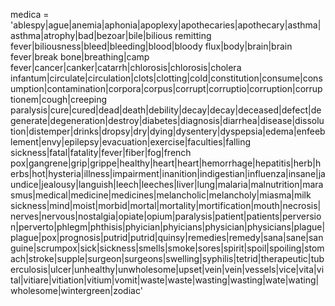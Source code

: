 medica = 'ablespy|ague|anemia|aphonia|apoplexy|apothecaries|apothecary|asthma|asthma|atrophy|bad|bezoar|bile|bilious remitting fever|biliousness|bleed|bleeding|blood|bloody flux|body|brain|brain fever|break bone|breathing|camp fever|cancer|canker|catarrh|chlorosis|chlorosis|cholera infantum|circulate|circulation|clots|clotting|cold|constitution|consume|consumption|contamination|corpora|corpus|corrupt|corruptio|corruption|corruptionem|cough|creeping paralysis|cure|cured|dead|death|debility|decay|decay|deceased|defect|degenerate|degeneration|destroy|diabetes|diagnosis|diarrhea|disease|dissolution|distemper|drinks|dropsy|dry|dying|dysentery|dyspepsia|edema|enfeeblement|envy|epilepsy|evacuation|exercise|faculties|falling sickness|fatal|fatality|fever|fiber|fog|french pox|gangrene|grip|grippe|healthy|heart|heart|hemorrhage|hepatitis|herb|herbs|hot|hysteria|illness|impairment|inanition|indigestian|influenza|insane|jaundice|jealousy|languish|leech|leeches|liver|lung|malaria|malnutrition|marasmus|medical|medicine|medicines|melancholic|melancholy|miasma|milk sickness|mind|moist|morbid|mortal|mortality|mortification|mouth|necrosis|nerves|nervous|nostalgia|opiate|opium|paralysis|patient|patients|perversion|perverto|phlegm|phthisis|phyician|phyicians|physician|physicians|plague|plague|pox|prognosis|putrid|putrid|quinsy|remedies|remedy|sana|sane|sanguine|scrumpox|sick|sickness|smells|smoke|sores|spirit|spoil|spoiling|stomach|stroke|supple|surgeon|surgeons|swelling|syphilis|tetrid|therapeutic|tuberculosis|ulcer|unhealthy|unwholesome|upset|vein|vein|vessels|vice|vita|vital|vitiare|vitiation|vitium|vomit|waste|waste|wasting|wasting|wate|wating|wholesome|wintergreen|zodiac'
